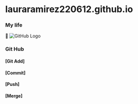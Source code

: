# lauraramirez220612.github.io

### My life
:smiling_face_with_three_hearts:
![GitHub Logo](https://assets.pokemon.com/assets/cms2/img/misc/countries/be/country_detail_pokemon.png)
### Git Hub
 #### [Git Add]
 #### [Commit]
 #### [Push]
 #### [Merge]
